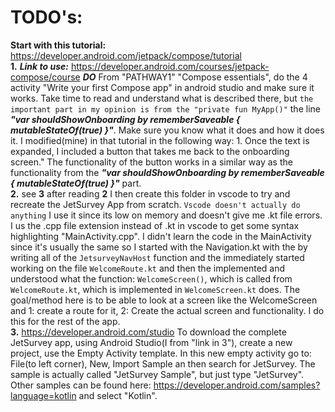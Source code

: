# TODO's:
  **Start with this tutorial:**
  https://developer.android.com/jetpack/compose/tutorial <br>
  **1.**
    ***Link to use:***
    https://developer.android.com/courses/jetpack-compose/course
    ***DO*** From "PATHWAY1" "Compose essentials", do the 4 activity "Write your first Compose app" in android studio and make sure it works. Take time to read and understand what is described there, but `the important part in my opinion is from the "private fun MyApp()"` the line ***"var shouldShowOnboarding by rememberSaveable { mutableStateOf(true) }"***. Make sure you know what it does and how it does it. I modified(mine) in that tutorial in the following way:
     1. Once the text is expanded, I included a button that takes me back to the onboarding screen." The functionality of the button works in a similar way as the functionality from the ***"var shouldShowOnboarding by rememberSaveable { mutableStateOf(true) }"*** part. <br>
  **2.** see **3** after reading **2**
  I then create this folder in vscode to try and recreate the JetSurvey App from scratch. `Vscode doesn't actually do anything` I use it since its low on memory and doesn't give me .kt file errors. I us the .cpp file extension instead of .kt in vscode to get some syntax highlighting "MainActivity.cpp".
  I didn't learn the code in the MainActivity since it's usually the same so I started with the Navigation.kt with the by writing all of the `JetsurveyNavHost` function and the immediately started working on the file `WelcomeRoute.kt` and then the implemented and understood what the function: `WelcomeScreen()`, which is called from `WelcomeRoute.kt`, which is implemented in `WelcomeScreen.kt` does. The goal/method here is to be able to look at a screen like the WelcomeScreen and 1: create a route for it, 2: Create the actual screen and functionality. I do this for the rest of the app. <br>
  **3.** https://developer.android.com/studio
  To download the complete JetSurvey app, using Android Studio(I from "link in 3"), create a new project, use the Empty Activity template. In this new empty activity go to: File(to left corner), New, Import Sample an then search for JetSurvey. The sample is actually called "JetSurvey Sample", but just type "JetSurvey". Other samples can be found here:
  https://developer.android.com/samples?language=kotlin
  and select "Kotlin".  